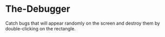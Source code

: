 # The-Debugger
Catch bugs that will appear randomly on the screen and destroy them by double-clicking on the rectangle.
